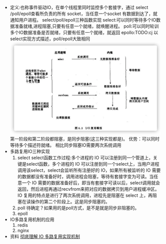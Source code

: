 - 定义:也称事件驱动IO，在单个线程里同时监控多个套接字，通过 select /poll/epoll查看所负责的所有 socket，当任意一个socket 有数据到达了，就通知用户进程。
  select/poll/epoll三种函数实现
  select:可以同时等待多个IO数据准备就绪,进程阻塞,只要有任意一个就绪，就唤醒进程。
  poll:可以同时轮训多个IO数据准备是否就绪，只要有任意一个就绪，就返回
  epollo:TODO:cj
  以select实现方式描述，poll/epoll大致相同
  ![select实现方式IO多路复用.png](../assets/image_1653824421764_0.png)
  第一阶段和第二阶段都阻塞，是同步阻塞(这三种实现都是)。
  优势：可以同时等待多个描述符就绪。
  相比同步阻塞IO需要两次系统调用
- 多路复用IO三种实现
  1. select 
  select函数工作过程:多个进程的 IO 可以注册到同一个管道上，关键是select函数，多个进程的 IO 可以注册到同一个select上，当用户进程调用该select，select会监听所有注册好的 IO，如果所有被监听的 IO 需要的数据都没有准备好时，调用进程会阻塞，等待有套接字变为可读。当任意一个 IO 需要的数据准备好后，即当有套接字可读以后，select调用就会返回，然后进程再通过recvfrom来把对应的数据拷贝到用户进程缓冲区。
  IO 复用的特点是进行了两次系统调用，进程先是阻塞在 select 上，再阻塞在读操作的第二个阶段上。这是同步阻塞的。
  2. poll
  待确定？如果用的是poll方式，是不是就是同步非阻塞的。
  3. epoll
- IO多路复用机制的应用
  1. redis
  2. nginx
- 资料
  [彻底理解 IO 多路复用实现机制](https://juejin.cn/post/6882984260672847879)